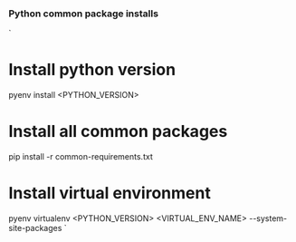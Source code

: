 ### Python common package installs
`
# Install python version
pyenv install <PYTHON_VERSION>

# Install all common packages
pip install -r common-requirements.txt

# Install virtual environment
pyenv virtualenv <PYTHON_VERSION> <VIRTUAL_ENV_NAME> --system-site-packages
`
